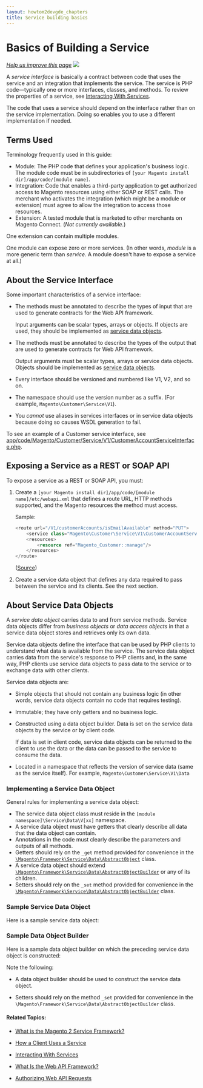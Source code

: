 ```yaml
---
layout: howtom2devgde_chapters
title: Service building basics
---
```

 
# Basics of Building a Service 

<p><a href="{{ site.githuburl }}guides/v1.0/architecture/svcs-framework/build-svc.md" target="_blank"><em>Help us improve this page</em></a>&nbsp;<img src="{{ site.baseurl }}common/images/newWindow.gif"/></p>

A _service interface_ is basically a contract between code that uses the service and an integration that implements the service. The service is PHP code&mdash;typically one or more interfaces, classes, and methods. To review the properties of a service, see <a href="{{ site.gdeurl }}architecture/svcs-framework/svcs-props.html">Interacting With Services</a>.

The code that uses a service should depend on the interface rather than on the service implementation. Doing so enables you to use a different implementation if needed.

## Terms Used

Terminology frequently used in this guide:

*	Module: The PHP code that defines your application's business logic. The module code must be in subdirectories of `[your Magento install dir]/app/code/[module name]`.
*	Integration: Code that enables a third-party application to get authorized access to Magento resources using either SOAP or REST calls. The merchant who activates the integration (which might be a module or extension) must agree to allow the integration to access those resources.
*	Extension: A tested module that is marketed to other merchants on Magento Connect. (*Not currently available*.)

One extension can contain multiple modules.

One module can expose zero or more services. (In other words, *module* is a more generic term than *service*. A module doesn't have to expose a service at all.)

## About the Service Interface

Some important characteristics of a service interface:

*	The methods must be annotated to describe the types of input that are used to generate contracts for the Web API framework.  
	
	Input arguments can be scalar types, arrays or objects. If objects are used, they should be implemented as [service data objects](#about-service-data-objects).

*	The methods must be annotated to describe the types of the output that are used to generate contracts for Web API framework. 

	Output arguments must be scalar types, arrays or service data objects. Objects should be implemented as [service data objects](#about-service-data-objects).

*	Every interface should be versioned and numbered like V1, V2, and so on. 

*	The namespace should use the version number as a suffix. (For example, `Magento\Customer\Service\V1`).

*	You *cannot* use aliases in services interfaces or in service data objects because doing so causes WSDL generation to fail.

To see an example of a Customer service interface, see <a href="{{ site.mage2000url }}app/code/Magento/Customer/Service/V1/CustomerAccountServiceInterface.php" target="_blank">app/code/Magento/Customer/Service/V1/CustomerAccountServiceInterface.php</a>.

## Exposing a Service as a REST or SOAP API

To expose a service as a REST or SOAP API, you must:

1.	Create a `[your Magento install dir]/app/code/[module name]/etc/webapi.xml` that defines a route URL, HTTP methods supported, and the Magento resources the method must access.

	Sample:
	
	```php
	<route url="/V1/customerAccounts/isEmailAvailable" method="PUT">
        <service class="Magento\Customer\Service\V1\CustomerAccountServiceInterface" method="isEmailAvailable"/>
        <resources>
            <resource ref="Magento_Customer::manage"/>
        </resources>
    </route>
	```
	
	(<a href="{{ site.mage2000url }}app/code/Magento/Customer/etc/webapi.xml" target="_blank">Source</a>)
	
2.	Create a service data object that defines any data required to pass between the service and its clients. See the next section.

## About Service Data Objects

A _service data object_ carries data to and from service methods. Service data objects differ from _business objects_ or _data access objects_ in that a service data object stores and retrieves only its own data. 

Service data objects define the interface that can be used by PHP clients to understand what data is available from the service. The service data object carries data from the service's response to PHP clients and, in the same way, PHP clients use service data objects to pass data to the service or to exchange data with other clients.

Service data objects are:

*	Simple objects that should not contain any business logic (in other words, service data objects contain no code that requires testing). 

*	Immutable; they have only getters and no business logic. 

*	Constructed using a data object builder. Data is set on the service data objects by the service or by client code.

	If data is set in client code, service data objects can be returned to the client to use the data or the data can be passed to the service to consume the data. 
	
*	Located in a namespace that reflects the version of service data (same as the service itself). For example, `Magento\Customer\Service\V1\Data`

### Implementing a Service Data Object

General rules for implementing a service data object:

*	The service data object class must reside in the `[module namespace]\Service\Data\V[xx]` namespace.
*	A service data object must have getters that clearly describe all data that the data object can contain.
*	Annotations in the code must clearly describe the parameters and outputs of all methods.
*	Getters should rely on the `_get` method provided for convenience in the <a href="{{ site.mage2000url }}lib/internal/Magento/Framework/Service/Data/AbstractObject.php" target="_blank">`\Magento\Framework\Service\Data\AbstractObject`</a> class.
*	A service data object should extend <a href="{{ site.mage2000url }}lib/internal/Magento/Framework/Service/Data/AbstractObjectBuilder.php" target="_blank">`\Magento\Framework\Service\Data\AbstractObjectBuilder`</a> or any of its children. 
*	Setters should rely on the `_set` method provided for convenience in the <a href="{{ site.mage2000url }}lib/internal/Magento/Framework/Service/Data/AbstractObjectBuilder.php" target="_blank">`\Magento\Framework\Service\Data\AbstractObjectBuilder`</a> class.

### Sample Service Data Object

Here is a sample service data object:

<script src="https://gist.github.com/xcomSteveJohnson/6193ba94d58b7ee3b7c7.js"></script>

### Sample Data Object Builder

Here is a sample data object builder on which the preceding service data object is constructed:

<script src="https://gist.github.com/xcomSteveJohnson/f7ccaf017ea745b895ec.js"></script>

Note the following:

*	A data object builder should be used to construct the service data object.

*	Setters should rely on the method `_set` provided for convenience in the `\Magento\Framework\Service\Data\AbstractObjectBuilder` class. 

#### Related Topics:

*	<a href="{{ site.gdeurl }}architecture/svcs-framework/what-is-svc.html">What is the Magento 2 Service Framework?</a>

*	<a href="{{ site.gdeurl }}architecture/svcs-framework/svc-how-to-use.html">How a Client Uses a Service</a>

*	<a href="{{ site.gdeurl }}architecture/svcs-framework/svcs-props.html">Interacting With Services</a>

*	<a href="{{ site.gdeurl }}get-started/webapi/what-is-webapi.html">What Is the Web API Framework?</a>

*	<a href="{{ site.gdeurl }}get-started/webapi/webapi-basic-auth.html">Authorizing Web API Requests</a>
